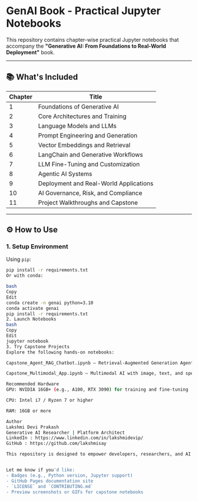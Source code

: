 # GenAI Book - Practical Jupyter Notebooks

This repository contains chapter-wise practical Jupyter notebooks that accompany the **"Generative AI: From Foundations to Real-World Deployment"** book.

---

## 📚 What's Included

| Chapter | Title                                  |
|---------|----------------------------------------|
| 1       | Foundations of Generative AI           |
| 2       | Core Architectures and Training        |
| 3       | Language Models and LLMs               |
| 4       | Prompt Engineering and Generation      |
| 5       | Vector Embeddings and Retrieval        |
| 6       | LangChain and Generative Workflows     |
| 7       | LLM Fine-Tuning and Customization      |
| 8       | Agentic AI Systems                     |
| 9       | Deployment and Real-World Applications |
| 10      | AI Governance, Risk, and Compliance    |
| 11      | Project Walkthroughs and Capstone      |

---

## ⚙️ How to Use

### 1. Setup Environment

Using `pip`:
```bash
pip install -r requirements.txt
Or with conda:

bash
Copy
Edit
conda create -n genai python=3.10
conda activate genai
pip install -r requirements.txt
2. Launch Notebooks
bash
Copy
Edit
jupyter notebook
3. Try Capstone Projects
Explore the following hands-on notebooks:

Capstone_Agent_RAG_Chatbot.ipynb – Retrieval-Augmented Generation Agent

Capstone_Multimodal_App.ipynb – Multimodal AI with image, text, and speech

Recommended Hardware
GPU: NVIDIA 16GB+ (e.g., A100, RTX 3090) for training and fine-tuning

CPU: Intel i7 / Ryzen 7 or higher

RAM: 16GB or more

Author
Lakshmi Devi Prakash
Generative AI Researcher | Platform Architect
LinkedIn : https://www.linkedin.com/in/lakshmidevip/
GitHub : https://github.com/lakshmisay

This repository is designed to empower developers, researchers, and AI enthusiasts with hands-on code aligned with the key concepts of the Generative AI book.


Let me know if you'd like:
- Badges (e.g., Python version, Jupyter support)
- GitHub Pages documentation site
- `LICENSE` and `CONTRIBUTING.md`
- Preview screenshots or GIFs for capstone notebooks
